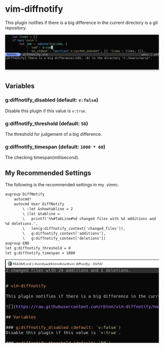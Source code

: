 

# vim-diffnotify

This plugin notifies if there is a big difference in the current directory is a git repository.

![](https://raw.githubusercontent.com/rbtnn/vim-diffnotify/master/diffnotify.png)

## Variables

### g:diffnotify_disabled (default: `v:false`)
Disable this plugin if this value is `v:true`.

### g:diffnotify_threshold (default: `50`)
The threshold for judgement of a big difference.

### g:diffnotify_timespan (default: `1000 * 60`)
The checking timespan(millisecond).

## My Recommended Settings

The following is the recommended settings in my .vimrc.

```
augroup DiffNotify
	autocmd!
	autocmd User DiffNotify
		\ :let &showtabline = 2
		\ |let &tabline =
		\   printf('%%#TabLine#%d changed files with %d additions and %d deletions.',
		\   len(g:diffnotify_context['changed_files']),
		\   g:diffnotify_context['additions'],
		\   g:diffnotify_context['deletions'])
augroup END
let g:diffnotify_threshold = 0
let g:diffnotify_timespan = 1000
```

![](https://raw.githubusercontent.com/rbtnn/vim-diffnotify/master/diffnotify_recommended.png)

